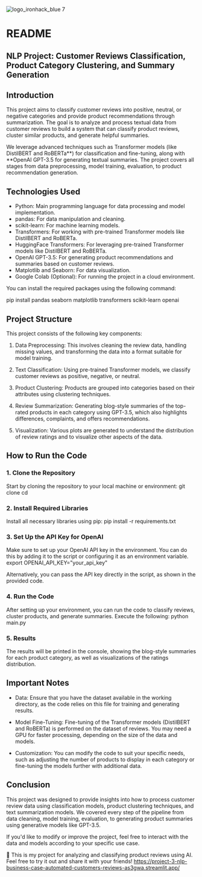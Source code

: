 ![logo_ironhack_blue 7](https://user-images.githubusercontent.com/23629340/40541063-a07a0a8a-601a-11e8-91b5-2f13e4e6b441.png)

# README

## NLP Project: Customer Reviews Classification, Product Category Clustering, and Summary Generation

## Introduction

This project aims to classify customer reviews into positive, neutral, or negative categories and provide product recommendations through summarization. The goal is to analyze and process textual data from customer reviews to build a system that can classify product reviews, cluster similar products, and generate helpful summaries.

We leverage advanced techniques such as Transformer models (like DistilBERT and RoBERTa**) for classification and fine-tuning, along with **OpenAI GPT-3.5 for generating textual summaries. The project covers all stages from data preprocessing, model training, evaluation, to product recommendation generation.

## Technologies Used

- Python: Main programming language for data processing and model implementation.
- pandas: For data manipulation and cleaning.
- scikit-learn: For machine learning models.
- Transformers: For working with pre-trained Transformer models like DistilBERT and RoBERTa.
- HuggingFace Transformers: For leveraging pre-trained Transformer models like DistilBERT and RoBERTa.
- OpenAI GPT-3.5: For generating product recommendations and summaries based on customer reviews.
- Matplotlib and Seaborn: For data visualization.
- Google Colab (Optional): For running the project in a cloud environment.

You can install the required packages using the following command:

pip install pandas seaborn matplotlib transformers scikit-learn openai

## Project Structure

This project consists of the following key components:

1. Data Preprocessing: This involves cleaning the review data, handling missing values, and transforming the data into a format suitable for model training.
   
2. Text Classification: Using pre-trained Transformer models, we classify customer reviews as positive, negative, or neutral.
   
3. Product Clustering: Products are grouped into categories based on their attributes using clustering techniques.
   
4. Review Summarization: Generating blog-style summaries of the top-rated products in each category using GPT-3.5, which also highlights differences, complaints, and offers recommendations.
   
5. Visualization: Various plots are generated to understand the distribution of review ratings and to visualize other aspects of the data.

## How to Run the Code

### 1. Clone the Repository  

Start by cloning the repository to your local machine or environment:
git clone <repository-url>
cd <repository-folder>

### 2. Install Required Libraries  

Install all necessary libraries using pip:
pip install -r requirements.txt

### 3. Set Up the API Key for OpenAI 

Make sure to set up your OpenAI API key in the environment. You can do this by adding it to the script or configuring it as an environment variable.
export OPENAI_API_KEY="your_api_key"

Alternatively, you can pass the API key directly in the script, as shown in the provided code.

### 4. Run the Code  

After setting up your environment, you can run the code to classify reviews, cluster products, and generate summaries. Execute the following:
python main.py

### 5. Results  

The results will be printed in the console, showing the blog-style summaries for each product category, as well as visualizations of the ratings distribution.

## Important Notes

- Data: Ensure that you have the dataset available in the working directory, as the code relies on this file for training and generating results.
  
- Model Fine-Tuning: Fine-tuning of the Transformer models (DistilBERT and RoBERTa) is performed on the dataset of reviews. You may need a GPU for faster processing, depending on the size of the data and models.

- Customization: You can modify the code to suit your specific needs, such as adjusting the number of products to display in each category or fine-tuning the models further with additional data.

## Conclusion

This project was designed to provide insights into how to process customer review data using classification models, product clustering techniques, and text summarization models. We covered every step of the pipeline from data cleaning, model training, evaluation, to generating product summaries using generative models like GPT-3.5.

If you'd like to modify or improve the project, feel free to interact with the data and models according to your specific use case.

🔗 This is my project for analyzing and classifying product reviews using AI. Feel free to try it out and share it with your friends!
   https://project-3-nlp-business-case-automated-customers-reviews-as3gwa.streamlit.app/
